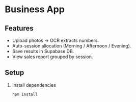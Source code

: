 # Business App

## Features
- Upload photos → OCR extracts numbers.
- Auto-session allocation (Morning / Afternoon / Evening).
- Save results in Supabase DB.
- View sales report grouped by session.

## Setup
1. Install dependencies
   ```bash
   npm install